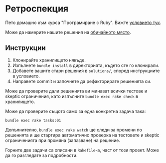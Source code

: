 # Ретроспекция

Пето домашно към курса "Програмиране с Ruby". Вижте [условието тук](http://2014.fmi.ruby.bg/tasks/5).

Може да намерите нашите решения на [обичайното място](https://github.com/fmi/ruby-homework).

## Инструкции

1. Клонирайте хранилището някъде.
2. Изпълнете `bundle install` в директорията, където сте го клонирали.
3. Добавете вашите стари решения в `solutions/`, според инструкциите в условието.
4. Направете commit и започнете да рефакторирате решенията си.

Може да проверите дали решенията ви минават всички тестове и skeptic ограничения,
като изпълните `bundle exec rake check` в хранилището.

Може да проверите същото само за една конкретна задача така:

    bundle exec rake tasks:01

Допълнително, `bundle exec rake watch` ще следи за промени по решенията и ще
стартира автоматично проверка на тестовете и skeptic ограниченията при промяна
(запазване) на решение.

Горните две задачи са описани в `Rakefile`-а, част от този проект. Може да го
разгледате за подробности.
